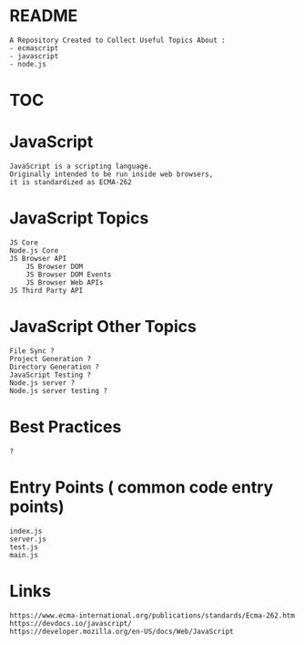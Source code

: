 # README
    A Repository Created to Collect Useful Topics About :
    - ecmascript
    - javascript
    - node.js


# TOC


# JavaScript
    JavaScript is a scripting language.
    Originally intended to be run inside web browsers,
    it is standardized as ECMA-262

# JavaScript Topics
    JS Core
    Node.js Core
    JS Browser API
        JS Browser DOM
        JS Browser DOM Events
        JS Browser Web APIs
    JS Third Party API


# JavaScript Other Topics
    File Sync ?
    Project Generation ?
    Directory Generation ?
    JavaScript Testing ?
    Node.js server ?
    Node.js server testing ?


# Best Practices
    ?


# Entry Points ( common code entry points)
    index.js
    server.js
    test.js
    main.js


# Links
    https://www.ecma-international.org/publications/standards/Ecma-262.htm
    https://devdocs.io/javascript/
    https://developer.mozilla.org/en-US/docs/Web/JavaScript